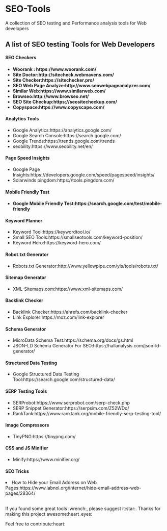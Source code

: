 # SEO-Tools
A collection of SEO testing and Performance analysis tools for Web developers

<h2>A list of SEO testing Tools for Web Developers</h2>

<h4>SEO Checkers<h4>
<ul>
  <li>Woorank : https://www.woorank.com/</li> 
  <li>Site Doctor:http://sitecheck.webmavens.com/</li>
  <li>Site Checker:https://sitechecker.pro/</li>
  <li>SEO Web Page Analyze:http://www.seowebpageanalyzer.com/</li>
  <li>Similar Web:https://www.similarweb.com/</li>
  <li>Browseo:http://www.browseo.net/</li>
  <li>SEO Site Checkup:https://seositecheckup.com/</li>
  <li>Copyspace:https://www.copyscape.com/</li>
</ul>
  <h4>Analytics Tools</h4>
  <ul>
    <li>Google Analytics:https://analytics.google.com/</li> 
    <li>Google Search Console:https://search.google.com/</li>
    <li>Google Trends:https://trends.google.com/trends</li>
    <li>seobility:https://www.seobility.net/en/</li>
  </ul>
  <h4>
 <h4>Page Speed Insights</h4>
  <ul>
    <li>Google Page Insights:https://developers.google.com/speed/pagespeed/insights/</li>  
    <li>Solarwinds pingdom:https://tools.pingdom.com/</li>
  </ul>
   <h4>Mobile Friendly Test<h4>
    <ul>
     <li>Google Mobile Friendly Test:https://search.google.com/test/mobile-friendly</li>
     </ul>
   <h4>Keyword Planner</h4>
  <ul>
    <li>Keyword Tool:https://keywordtool.io/</li>
    <li>Small SEO Tools:https://smallseotools.com/keyword-position/</li>
    <li>Keyword Hero:https://keyword-hero.com/</li>
  </ul>
   <h4>Robot.txt Generator</h4>
  <ul>
    <li>Robots.txt Generator:http://www.yellowpipe.com/yis/tools/robots.txt/</li>  
  </ul>
   <h4>Sitemap Generator</h4>
  <ul>
    <li>XML-Sitemaps.com:https://www.xml-sitemaps.com/</li>  
  </ul>
    <h4>Backlink Checker</h4>
  <ul>
    <li>Backlink Checker:https://ahrefs.com/backlink-checker</li>  
    <li>Link Explorer:https://moz.com/link-explorer</li>
  </ul>
     <h4>Schema Generator</h4>
  <ul>
    <li>MicroData Schema Test:https://schema.org/docs/gs.html</li>  
    <li>JSON-LD Schema Generator For SEO:https://hallanalysis.com/json-ld-generator/</li>
  </ul>
   <h4>Structured Data Testing</h4>
  <ul>
    <li>Google Structured Data Testing Tool:https://search.google.com/structured-data/</li>  
  </ul>
     <h4>SERP Testing Tools</h4>
  <ul>
    <li>SERProbot:https://www.serprobot.com/serp-check.php</li>  
    <li>SERP Snippet Generator:https://serpsim.com/Z52WDo/</li>
    <li>RankTank:https://www.ranktank.org/mobile-friendly-serp-testing-tool/</li>
  </ul>
   <h4>Image Compressors</h4>
  <ul>
    <li>TinyPNG:https://tinypng.com/</li>  
  </ul> 
   <h4>CSS and JS Minifier</h4>
  <ul>
    <li>Minify:https://www.minifier.org/</li>  
  </ul> 
     
 
  <h4>SEO Tricks</h4>
  <li>How to Hide your Email Address on Web Pages:https://www.labnol.org/internet/hide-email-address-web-pages/28364/</li>
    
   <br/>
   <p>If you found some great tools :wrench:, please suggest it:star:. Thanks for making this project awesome:heart_eyes:</p>
   <p>Feel free to contribute:heart:</p>
  


